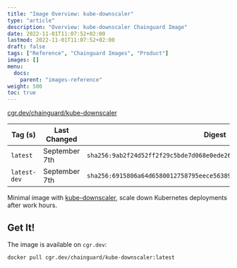 ```yaml
---
title: "Image Overview: kube-downscaler"
type: "article"
description: "Overview: kube-downscaler Chainguard Image"
date: 2022-11-01T11:07:52+02:00
lastmod: 2022-11-01T11:07:52+02:00
draft: false
tags: ["Reference", "Chainguard Images", "Product"]
images: []
menu:
  docs:
    parent: "images-reference"
weight: 500
toc: true
---
```


[cgr.dev/chainguard/kube-downscaler](https://github.com/chainguard-images/images/tree/main/images/kube-downscaler)

| Tag (s)       | Last Changed  | Digest                                                                    |
|---------------|---------------|---------------------------------------------------------------------------|
|  `latest`     | September 7th | `sha256:9ab2f24d52ff2f29c5bde7d068e0ede266603eb86ef50b8a13ff141b09da781b` |
|  `latest-dev` | September 7th | `sha256:6915806a64d6580012758795eece56389c03e00be50a52ae89479da55ecc987c` |



Minimal image with [kube-downscaler](https://codeberg.org/hjacobs/kube-downscaler), scale down Kubernetes deployments after work hours.

## Get It!

The image is available on `cgr.dev`:

```
docker pull cgr.dev/chainguard/kube-downscaler:latest
```

